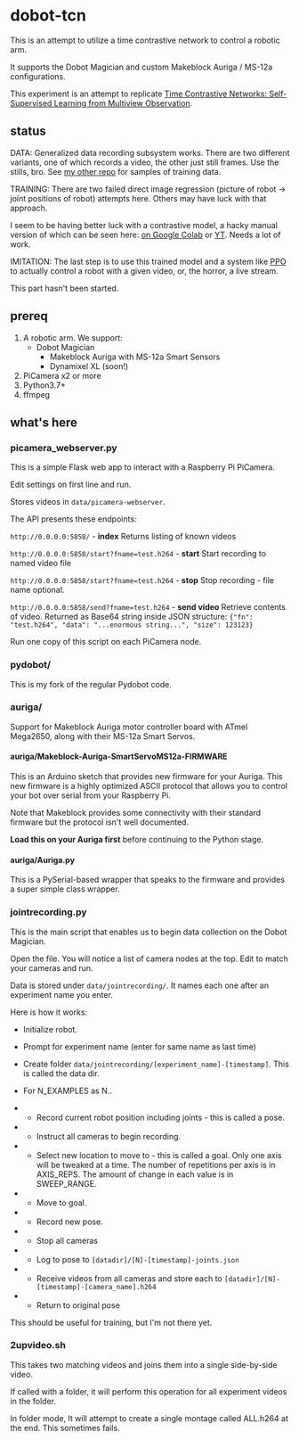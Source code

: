 # dobot-tcn

This is an attempt to utilize a time contrastive network to control a robotic arm.

It supports the Dobot Magician and custom Makeblock Auriga / MS-12a configurations.

This experiment is an attempt to replicate
[Time Contrastive Networks: Self-Supervised Learning from Multiview Observation](https://sermanet.github.io/tcn/).


## status

DATA: 
Generalized data recording subsystem works. There are two different variants, one of which records a video, the other just still frames.
Use the stills, bro. See [my other repo](https://github.com/tlack/dobot-tcn-training-data/) for samples of training data.

TRAINING: 
There are two failed direct image regression (picture of robot -> joint positions of robot) attempts here. Others may
have luck with that approach. 

I seem to be having better luck with a contrastive model, a hacky manual version of which can be seen here:
[on Google Colab](https://colab.research.google.com/drive/18axcd2EtWSp9H5PnxqJe6arKzTMDBgNC?usp=sharing) or [YT](https://www.youtube.com/watch?v=f2J2HG72fd8). Needs a lot of work.

IMITATION:
The last step is to use this trained model and a system like [PPO](https://openai.com/blog/openai-baselines-ppo/) to 
actually control a robot with a given video, or, the horror, a live stream. 

This part hasn't been started.

## prereq

1. A robotic arm. We support: 
   - Dobot Magician
	 - Makeblock Auriga with MS-12a Smart Sensors
	 - Dynamixel XL (soon!)
2. PiCamera x2 or more
3. Python3.7+
4. ffmpeg

## what's here

### picamera_webserver.py

This is a simple Flask web app to interact with a Raspberry Pi PiCamera. 

Edit settings on first line and run.

Stores videos in `data/picamera-webserver`.

The API presents these endpoints:

`http://0.0.0.0:5858/` - **index**
Returns listing of known videos

`http://0.0.0.0:5858/start?fname=test.h264` - **start**
Start recording to named video file

`http://0.0.0.0:5858/start?fname=test.h264` - **stop**
Stop recording - file name optional.

`http://0.0.0.0:5858/send?fname=test.h264` - **send video**
Retrieve contents of video. Returned as Base64 string inside JSON structure:
```{"fn": "test.h264", "data": "...enormous string...", "size": 123123}```

Run one copy of this script on each PiCamera node.

### pydobot/

This is my fork of the regular Pydobot code.

### auriga/

Support for Makeblock Auriga motor controller board with ATmel Mega2650, along with
their MS-12a Smart Servos.

#### auriga/Makeblock-Auriga-SmartServoMS12a-FIRMWARE

This is an Arduino sketch that provides new firmware for your Auriga. This new firmware
is a highly optimized ASCII protocol that allows you to control your bot over serial
from your Raspberry Pi. 

Note that Makeblock provides some connectivity with their standard firmware but the
protocol isn't well documented.

**Load this on your Auriga first** before continuing to the Python stage.

#### auriga/Auriga.py

This is a PySerial-based wrapper that speaks to the firmware and provides a
super simple class wrapper.

### jointrecording.py

This is the main script that enables us to begin data collection on the Dobot Magician.

Open the file. You will notice a list of camera nodes at the top. Edit to match your cameras and run.

Data is stored under `data/jointrecording/`. It names each one after an experiment name you enter.

Here is how it works:

* Initialize robot.

* Prompt for experiment name (enter for same name as last time)

* Create folder `data/jointrecording/[experiment_name]-[timestamp]`. This is called the data dir.

* For N_EXAMPLES as N..

* * Record current robot position including joints - this is called a pose.

* * Instruct all cameras to begin recording.

* * Select new location to move to - this is called a goal. Only one axis will be tweaked at a time. The number of repetitions per axis is in AXIS_REPS. The amount of change in each value is in SWEEP_RANGE.

* * Move to goal.

* * Record new pose.

* * Stop all cameras

* * Log to pose to `[datadir]/[N]-[timestamp]-joints.json`

* * Receive videos from all cameras and store each to `[datadir]/[N]-[timestamp]-[camera_name].h264`

* * Return to original pose

This should be useful for training, but I'm not there yet.

### 2upvideo.sh

This takes two matching videos and joins them into a single side-by-side video.

If called with a folder, it will perform this operation for all experiment videos in the folder.

In folder mode, It will attempt to create a single montage called ALL.h264 at the end. This sometimes fails.

